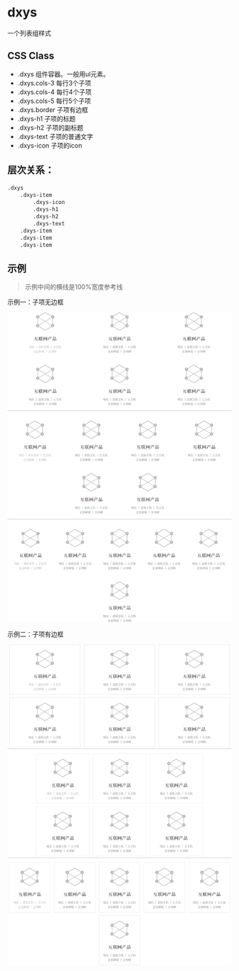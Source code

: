 # dxys

一个列表组样式

## CSS Class

* .dxys  组件容器。一般用ul元素。
* .dxys.cols-3  每行3个子项
* .dxys.cols-4  每行4个子项
* .dxys.cols-5  每行5个子项
* .dxys.border  子项有边框
* .dxys-h1  子项的标题
* .dxys-h2  子项的副标题
* .dxys-text 子项的普通文字
* .dxys-icon  子项的icon

## 层次关系：

```
.dxys
    .dxys-item
        .dxys-icon
        .dxys-h1
        .dxys-h2
        .dxys-text
    .dxys-item
    .dxys-item
    .dxys-item
```

## 示例

> 示例中间的横线是100%宽度参考线

示例一：子项无边框

![](demo1.png)

示例二：子项有边框

![](demo2.png)

